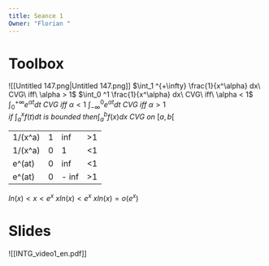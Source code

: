 ```yaml
---
title: Seance 1
Owner: "Florian "
---
```

# Toolbox
![[Untitled 147.png|Untitled 147.png]]
$\int_1 ^{+\infty} \frac{1}{x^\alpha} dx\ CVG\ iff\ \alpha > 1$
$\int_0 ^1 \frac{1}{x^\alpha} dx\ CVG\ iff\ \alpha < 1$
$\int_0 ^{+\infty} e^{\alpha t}dt\ CVG\ iff\ \alpha < 1$
$\int_{-\infty} ^0 e^{\alpha t}dt\ CVG\ iff\ \alpha > 1$
$if\ \int_a^xf(t)dt\ is\ bounded\ then \int_a^bf(x)dx\ CVG\ on\ [a,b[$
  
|   |   |   |   |
|---|---|---|---|
|1/(x^a)|1|inf|>1|
|1/(x^a)|0|1|<1|
|e^(at)|0|inf|<1|
|e^(at)|0|- inf|>1|
  
$ln(x) \lt x \lt e^x$
$xln(x) \lt e^x$
$xln(x) = o(e^x)$
  
# Slides
![[INTG_video1_en.pdf]]